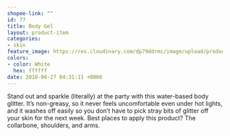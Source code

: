 ```yaml
---
shopee-link: ""
id: 77
title: Body Gel
layout: product-item
categories:
- skin
feature_image: https://res.cloudinary.com/dp79ddrmc/image/upload/products/bodyGel.jpg
colors:
- color: White
  hex: ffffff
date: 2018-06-27 04:31:11 +0000
---
```


Stand out and sparkle (literally) at the party with this water-based body glitter. It’s non-greasy, so it never feels uncomfortable even under hot lights, and it washes off easily so you don’t have to pick stray bits of glitter off your skin for the next week. Best places to apply this product? The collarbone, shoulders, and arms.